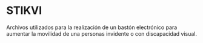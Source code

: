 # STIKVI
Archivos utilizados para la realización de un bastón electrónico para aumentar la movilidad de una personas invidente o con discapacidad visual.

